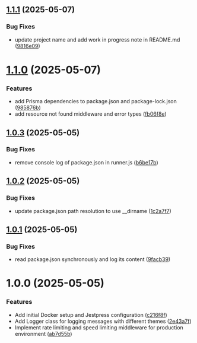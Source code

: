 ## [1.1.1](https://github.com/satilpereira/jestpress/compare/v1.1.0...v1.1.1) (2025-05-07)


### Bug Fixes

* update project name and add work in progress note in README.md ([9816e09](https://github.com/satilpereira/jestpress/commit/9816e093b9d985739a4ca3106eee1a6d65a3c1c6))

# [1.1.0](https://github.com/satilpereira/jestpress/compare/v1.0.3...v1.1.0) (2025-05-07)


### Features

* add Prisma dependencies to package.json and package-lock.json ([985876b](https://github.com/satilpereira/jestpress/commit/985876b036e9f9711cbd460419f283cdfcc1971c))
* add resource not found middleware and error types ([fb06f8e](https://github.com/satilpereira/jestpress/commit/fb06f8e05c76d54957f075e25918c46a4fdf2388))

## [1.0.3](https://github.com/satilpereira/jestpress/compare/v1.0.2...v1.0.3) (2025-05-05)


### Bug Fixes

* remove console log of package.json in runner.js ([b6be17b](https://github.com/satilpereira/jestpress/commit/b6be17b533f7e97bd0f968426f240eb1d389dd3c))

## [1.0.2](https://github.com/satilpereira/jestpress/compare/v1.0.1...v1.0.2) (2025-05-05)


### Bug Fixes

* update package.json path resolution to use __dirname ([1c2a7f7](https://github.com/satilpereira/jestpress/commit/1c2a7f7806e7d195e12b0614c381650c9ac65842))

## [1.0.1](https://github.com/satilpereira/jestpress/compare/v1.0.0...v1.0.1) (2025-05-05)


### Bug Fixes

* read package.json synchronously and log its content ([9facb39](https://github.com/satilpereira/jestpress/commit/9facb39387cb8ad0c8f94922793e2ff9ff77bf26))

# 1.0.0 (2025-05-05)


### Features

* Add initial Docker setup and Jestpress configuration ([c216f8f](https://github.com/satilpereira/jestpress/commit/c216f8fe03f956e4620bf1411bc48361fa1eb676))
* Add Logger class for logging messages with different themes ([2e43a7f](https://github.com/satilpereira/jestpress/commit/2e43a7fa20bcd60f494cdac01b86e462c27eedee))
* Implement rate limiting and speed limiting middleware for production environment ([ab7d55b](https://github.com/satilpereira/jestpress/commit/ab7d55b4c15acf5b653af31ac54509af2b07ba68))
